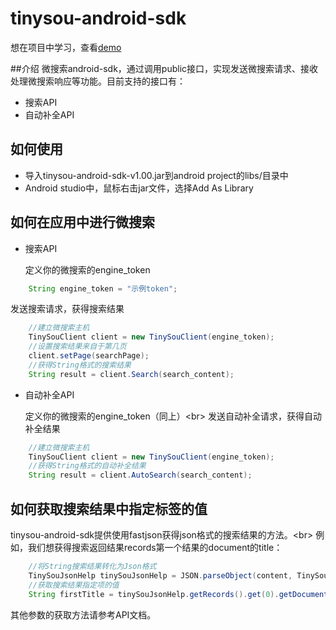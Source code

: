 # tinysou-android-sdk
想在项目中学习，查看[demo](https://github.com/wangyeming/tinysou-android-sdk-demo/tree/master)

##介绍
微搜索android-sdk，通过调用public接口，实现发送微搜索请求、接收处理微搜索响应等功能。目前支持的接口有：
* 搜索API
* 自动补全API

## 如何使用
* 导入tinysou-android-sdk-v1.00.jar到android project的libs/目录中
* Android studio中，鼠标右击jar文件，选择Add As Library

## 如何在应用中进行微搜索
* 搜索API
  
  定义你的微搜索的engine_token
```java
    String engine_token = "示例token";
```
  发送搜索请求，获得搜索结果
```java
    //建立微搜索主机
    TinySouClient client = new TinySouClient(engine_token);
    //设置搜索结果来自于第几页
    client.setPage(searchPage);
    //获得String格式的搜索结果
    String result = client.Search(search_content);
```

* 自动补全API

  定义你的微搜索的engine_token（同上）<br\>
  发送自动补全请求，获得自动补全结果
```java
    //建立微搜索主机
    TinySouClient client = new TinySouClient(engine_token);
    //获得String格式的自动补全结果
    String result = client.AutoSearch(search_content);
```
## 如何获取搜索结果中指定标签的值
tinysou-android-sdk提供使用fastjson获得json格式的搜索结果的方法。<br\>
例如，我们想获得搜索返回结果records第一个结果的document的title：
```java
    //将String搜索结果转化为Json格式
    TinySouJsonHelp tinySouJsonHelp = JSON.parseObject(content, TinySouJsonHelp.class);
    //获取搜索结果指定项的值
    String firstTitle = tinySouJsonHelp.getRecords().get(0).getDocument().getTitle();
```
其他参数的获取方法请参考API文档。
